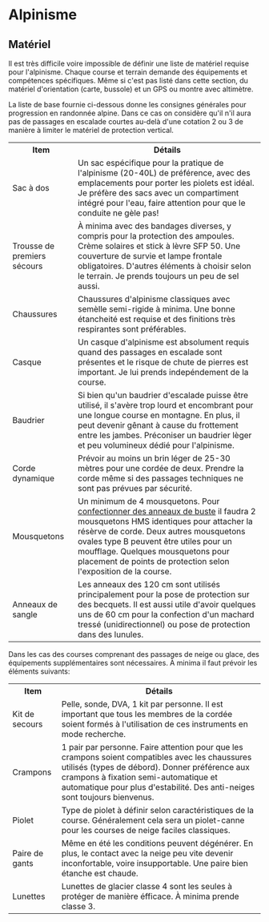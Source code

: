 # Alpinisme

## Matériel

Il est très difficile voire impossible de définir une liste de matériel requise pour l'alpinisme. Chaque course et terrain demande des équipements et compétences spécifiques. Même si c'est pas listé dans cette section, du matériel d'orientation (carte, bussole) et un GPS ou montre avec altimètre.

La liste de base fournie ci-dessous donne les consignes générales pour progression en randonnée alpine. Dans ce cas on considère qu'il n'il aura pas de passages en escalade courtes au-delà d'une cotation 2 ou 3 de manière à limiter le matériel de protection vertical.

<table class="training-table">
<tr><th>Item</th><th>Détails</th></tr>
<!-- row -->
<tr><td>Sac à dos</td><td>Un sac espécifique pour la pratique de l'alpinisme (20-40L) de préférence, avec des emplacements pour porter les piolets est idéal. Je préfère des sacs avec un compartiment intégré pour l'eau, faire attention pour que le conduite ne gèle pas!</td></tr>
<!-- row -->
<tr><td>Trousse de premiers sécours</td><td>À minima avec des bandages diverses, y compris pour la protection des ampoules. Crème solaires et stick à lèvre SFP 50. Une couverture de survie et lampe frontale obligatoires. D'autres éléments à choisir selon le terrain. Je prends toujours un peu de sel aussi.</td></tr>
<!-- row -->
<tr><td>Chaussures</td><td>Chaussures d'alpinisme classiques avec semèlle semi-rigide à minima. Une bonne étancheité est requise et des finitions très respirantes sont préférables.</td></tr>
<!-- row -->
<tr><td>Casque</td><td>Un casque d'alpinisme est absolument requis quand des passages en escalade sont présentes et le risque de chute de pierres est important. Je lui prends indepéndement de la course.</td></tr>
<!-- row -->
<tr><td>Baudrier</td><td>Si bien qu'un baudrier d'escalade puisse être utilisé, il s'avère trop lourd et encombrant pour une longue course en montagne. En plus, il peut devenir gênant à cause du frottement entre les jambes. Préconiser un baudrier lèger et peu volumineux dédié pour l'alpinisme.</td></tr>
<!-- row -->
<tr><td>Corde dynamique</td><td>Prévoir au moins un brin léger de 25-30 mètres pour une cordée de deux. Prendre la corde même si des passages techniques ne sont pas prévues par sécurité.</td></tr>
<!-- row -->
<tr><td>Mousquetons</td><td>Un minimum de 4 mousquetons. Pour <a href="https://www.petzl.com/FR/fr/Sport/Trois-types-d-encordement-avec-ou-sans-anneaux-de-buste?ActivityName=Alpinisme" target="_blank">confectionner des anneaux de buste</a> il faudra 2 mousquetons HMS identiques pour attacher la résèrve de corde. Deux autres mousquetons ovales type B peuvent être utiles pour un moufflage. Quelques mousquetons pour placement de points de protection selon l'exposition de la course.</td></tr>
<!-- row -->
<tr><td>Anneaux de sangle</td><td>Les anneaux des 120 cm sont utilisés principalement pour la pose de protection sur des becquets. Il est aussi utile d'avoir quelques uns de 60 cm pour la confection d'un machard tressé (unidirectionnel) ou pose de protection dans des lunules.</td></tr>
</table>

Dans les cas des courses comprenant des passages de neige ou glace, des équipements supplémentaires sont nécessaires. À minima il faut prévoir les éléments suivants:

<table class="training-table">
<tr><th>Item</th><th>Détails</th></tr>
<!-- row -->
<tr><td>Kit de secours</td><td>Pelle, sonde, DVA, 1 kit par personne. Il est important que tous les membres de la cordée soient formés à l'utilisation de ces instruments en mode recherche.</td></tr>
<!-- row -->
<tr><td>Crampons</td><td>1 pair par personne. Faire attention pour que les crampons soient compatibles avec les chaussures utilisés (types de débord). Donner préférence aux crampons à fixation semi-automatique et automatique pour plus d'estabilité. Des anti-neiges sont toujours bienvenus.</td></tr>
<!-- row -->
<tr><td>Piolet</td><td>Type de piolet à définir selon caractéristiques de la course. Généralement cela sera un piolet-canne pour les courses de neige faciles classiques.</td></tr>
<!-- row -->
<tr><td>Paire de gants</td><td>Même en été les conditions peuvent dégénérer. En plus, le contact avec la neige peu vite devenir inconfortable, voire insupportable. Une paire bien étanche est chaude.</td></tr>
<!-- row -->
<tr><td>Lunettes</td><td>Lunettes de glacier classe 4 sont les seules à protéger de manière éfficace. À minima prende classe 3.</td></tr>
</table>
